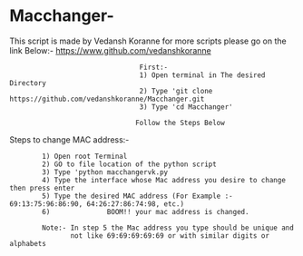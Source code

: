 # Macchanger-
This script is made by Vedansh Koranne for more scripts please go on the link Below:-
                                    https://www.github.com/vedanshkoranne
                                    
                                    
                                    First:-
                                    1) Open terminal in The desired Directory 
                                    2) Type 'git clone https://github.com/vedanshkoranne/Macchanger.git
                                    3) Type 'cd Macchanger'
                                    
                                   Follow the Steps Below                                   


Steps to change MAC address:- 

            1) Open root Terminal 
            2) GO to file location of the python script
            3) Type 'python macchangervk.py
            4) Type the interface whose Mac address you desire to change then press enter
            5) Type the desired MAC address (For Example :- 69:13:75:96:86:90, 64:26:27:86:74:98, etc.)
            6)              BOOM!! your mac address is changed.
            
            Note:- In step 5 the Mac address you type should be unique and 
                   not like 69:69:69:69:69 or with similar digits or alphabets
                   
